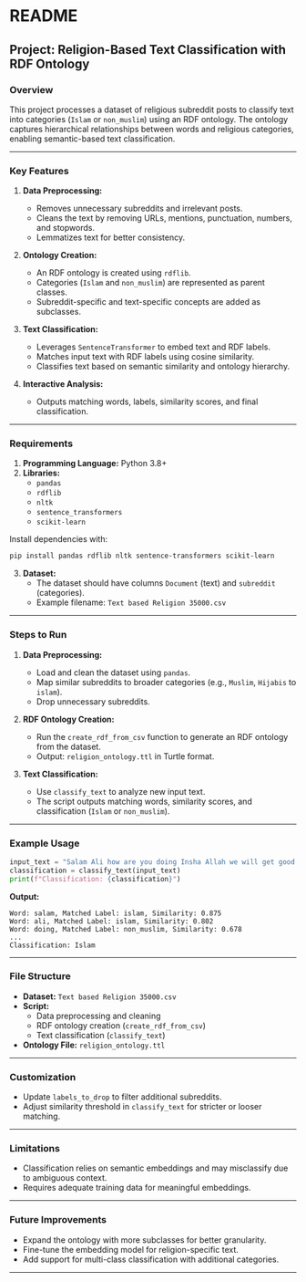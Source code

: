 # README

## Project: Religion-Based Text Classification with RDF Ontology

### Overview

This project processes a dataset of religious subreddit posts to classify text into categories (`Islam` or `non_muslim`) using an RDF ontology. The ontology captures hierarchical relationships between words and religious categories, enabling semantic-based text classification.

---

### Key Features

1. **Data Preprocessing:**

   - Removes unnecessary subreddits and irrelevant posts.
   - Cleans the text by removing URLs, mentions, punctuation, numbers, and stopwords.
   - Lemmatizes text for better consistency.

2. **Ontology Creation:**

   - An RDF ontology is created using `rdflib`.
   - Categories (`Islam` and `non_muslim`) are represented as parent classes.
   - Subreddit-specific and text-specific concepts are added as subclasses.

3. **Text Classification:**

   - Leverages `SentenceTransformer` to embed text and RDF labels.
   - Matches input text with RDF labels using cosine similarity.
   - Classifies text based on semantic similarity and ontology hierarchy.

4. **Interactive Analysis:**

   - Outputs matching words, labels, similarity scores, and final classification.

---

### Requirements

1. **Programming Language:** Python 3.8+
2. **Libraries:**
   - `pandas`
   - `rdflib`
   - `nltk`
   - `sentence_transformers`
   - `scikit-learn`

Install dependencies with:

```bash
pip install pandas rdflib nltk sentence-transformers scikit-learn
```

3. **Dataset:**
   - The dataset should have columns `Document` (text) and `subreddit` (categories).
   - Example filename: `Text based Religion 35000.csv`

---

### Steps to Run

1. **Data Preprocessing:**

   - Load and clean the dataset using `pandas`.
   - Map similar subreddits to broader categories (e.g., `Muslim`, `Hijabis` to `islam`).
   - Drop unnecessary subreddits.

2. **RDF Ontology Creation:**

   - Run the `create_rdf_from_csv` function to generate an RDF ontology from the dataset.
   - Output: `religion_ontology.ttl` in Turtle format.

3. **Text Classification:**

   - Use `classify_text` to analyze new input text.
   - The script outputs matching words, similarity scores, and classification (`Islam` or `non_muslim`).

---

### Example Usage

```python
input_text = "Salam Ali how are you doing Insha Allah we will get good grades"
classification = classify_text(input_text)
print(f"Classification: {classification}")
```

**Output:**

```
Word: salam, Matched Label: islam, Similarity: 0.875
Word: ali, Matched Label: islam, Similarity: 0.802
Word: doing, Matched Label: non_muslim, Similarity: 0.678
...
Classification: Islam
```

---

### File Structure

- **Dataset:** `Text based Religion 35000.csv`
- **Script:**
  - Data preprocessing and cleaning
  - RDF ontology creation (`create_rdf_from_csv`)
  - Text classification (`classify_text`)
- **Ontology File:** `religion_ontology.ttl`

---

### Customization

- Update `labels_to_drop` to filter additional subreddits.
- Adjust similarity threshold in `classify_text` for stricter or looser matching.

---

### Limitations

- Classification relies on semantic embeddings and may misclassify due to ambiguous context.
- Requires adequate training data for meaningful embeddings.

---

### Future Improvements

- Expand the ontology with more subclasses for better granularity.
- Fine-tune the embedding model for religion-specific text.
- Add support for multi-class classification with additional categories.

---

